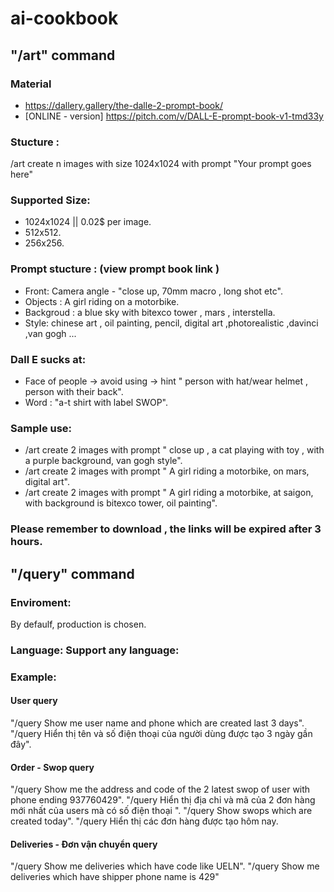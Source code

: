 # ai-cookbook
## "/art" command
### Material 
* https://dallery.gallery/the-dalle-2-prompt-book/
* [ONLINE - version] https://pitch.com/v/DALL-E-prompt-book-v1-tmd33y

### Stucture :
/art create n images with size 1024x1024 with prompt "Your prompt goes here"

### Supported Size:
* 1024x1024 || 0.02$ per image. 
* 512x512. 
* 256x256. 

### Prompt stucture : (view prompt book link ) 
* Front: Camera angle  - "close up, 70mm macro , long shot etc". 
* Objects  : A girl riding on a motorbike. 
* Backgroud : a blue sky with bitexco tower , mars , interstella. 
* Style: chinese art , oil painting, pencil, digital art ,photorealistic ,davinci ,van gogh ...  
### Dall E sucks at:
* Face of people -> avoid using -> hint "  person with hat/wear helmet , person with their back".   
* Word :  "a-t shirt with label SWOP".  
### Sample use:
* /art create 2 images with prompt " close up , a cat playing with toy , with a purple background, van gogh style".   
* /art create 2 images with prompt " A girl riding a motorbike, on mars, digital art". 
* /art create 2 images with prompt " A girl riding a motorbike, at saigon, with background is bitexco tower, oil painting". 

### Please remember to download , the links will be expired after 3 hours.

## "/query" command
### Enviroment:
By defaulf, production is chosen.
### Language: Support any language:
### Example: 
#### User query
"/query Show me user name and phone which are created last 3 days".
"/query Hiển thị tên và số điện thoại của người dùng được tạo 3 ngày gần đây".
#### Order - Swop query 
"/query Show me the address and code of the 2 latest swop of user with phone ending 937760429".
"/query Hiển thị địa chỉ và mã của 2 đơn hàng mới nhất của users mà có số điện thoại  ".
"/query Show swops which are created today".
"/query Hiển thị các đơn hàng được tạo hôm nay.

#### Deliveries - Đơn vận chuyển query 
"/query Show me deliveries which have code like UELN". 
"/query Show me deliveries which have shipper phone name is 429"









